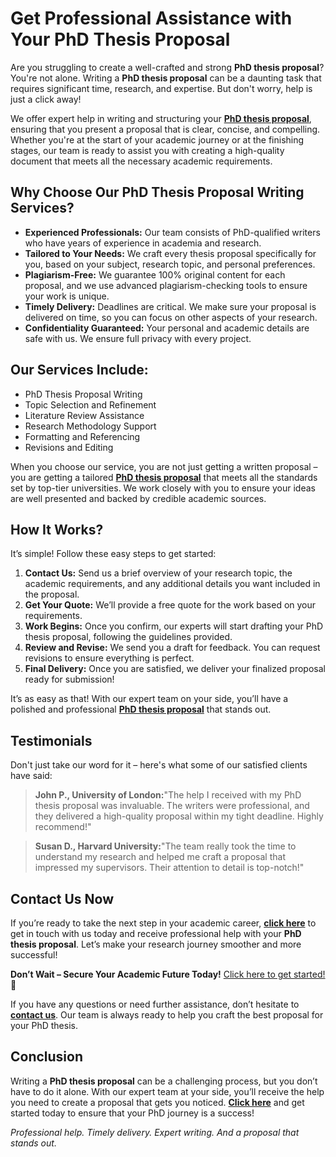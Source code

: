 # Get Professional Assistance with Your PhD Thesis Proposal

Are you struggling to create a well-crafted and strong **PhD thesis proposal**? You're not alone. Writing a **PhD thesis proposal** can be a daunting task that requires significant time, research, and expertise. But don't worry, help is just a click away!

We offer expert help in writing and structuring your [**PhD thesis proposal**](https://tinyurl.com/topessay?keyword=phd+thesis+proposal), ensuring that you present a proposal that is clear, concise, and compelling. Whether you're at the start of your academic journey or at the finishing stages, our team is ready to assist you with creating a high-quality document that meets all the necessary academic requirements.

## Why Choose Our PhD Thesis Proposal Writing Services?

- **Experienced Professionals:** Our team consists of PhD-qualified writers who have years of experience in academia and research.
- **Tailored to Your Needs:** We craft every thesis proposal specifically for you, based on your subject, research topic, and personal preferences.
- **Plagiarism-Free:** We guarantee 100% original content for each proposal, and we use advanced plagiarism-checking tools to ensure your work is unique.
- **Timely Delivery:** Deadlines are critical. We make sure your proposal is delivered on time, so you can focus on other aspects of your research.
- **Confidentiality Guaranteed:** Your personal and academic details are safe with us. We ensure full privacy with every project.

## Our Services Include:

- PhD Thesis Proposal Writing
- Topic Selection and Refinement
- Literature Review Assistance
- Research Methodology Support
- Formatting and Referencing
- Revisions and Editing

When you choose our service, you are not just getting a written proposal – you are getting a tailored [**PhD thesis proposal**](https://tinyurl.com/topessay?keyword=phd+thesis+proposal) that meets all the standards set by top-tier universities. We work closely with you to ensure your ideas are well presented and backed by credible academic sources.

## How It Works?

It’s simple! Follow these easy steps to get started:

1. **Contact Us:** Send us a brief overview of your research topic, the academic requirements, and any additional details you want included in the proposal.
2. **Get Your Quote:** We’ll provide a free quote for the work based on your requirements.
3. **Work Begins:** Once you confirm, our experts will start drafting your PhD thesis proposal, following the guidelines provided.
4. **Review and Revise:** We send you a draft for feedback. You can request revisions to ensure everything is perfect.
5. **Final Delivery:** Once you are satisfied, we deliver your finalized proposal ready for submission!

It’s as easy as that! With our expert team on your side, you’ll have a polished and professional [**PhD thesis proposal**](https://tinyurl.com/topessay?keyword=phd+thesis+proposal) that stands out.

## Testimonials

Don't just take our word for it – here's what some of our satisfied clients have said:

> **John P., University of London:**"The help I received with my PhD thesis proposal was invaluable. The writers were professional, and they delivered a high-quality proposal within my tight deadline. Highly recommend!"

> **Susan D., Harvard University:**"The team really took the time to understand my research and helped me craft a proposal that impressed my supervisors. Their attention to detail is top-notch!"

## Contact Us Now

If you’re ready to take the next step in your academic career, [**click here**](https://tinyurl.com/topessay?keyword=phd+thesis+proposal) to get in touch with us today and receive professional help with your **PhD thesis proposal**. Let’s make your research journey smoother and more successful!

**Don’t Wait – Secure Your Academic Future Today!** [Click here to get started!](https://tinyurl.com/topessay?keyword=phd+thesis+proposal) 🚀

If you have any questions or need further assistance, don’t hesitate to [**contact us**](https://tinyurl.com/topessay?keyword=phd+thesis+proposal). Our team is always ready to help you craft the best proposal for your PhD thesis.

## Conclusion

Writing a **PhD thesis proposal** can be a challenging process, but you don’t have to do it alone. With our expert team at your side, you’ll receive the help you need to create a proposal that gets you noticed. [**Click here**](https://tinyurl.com/topessay?keyword=phd+thesis+proposal) and get started today to ensure that your PhD journey is a success!

_Professional help. Timely delivery. Expert writing. And a proposal that stands out._
